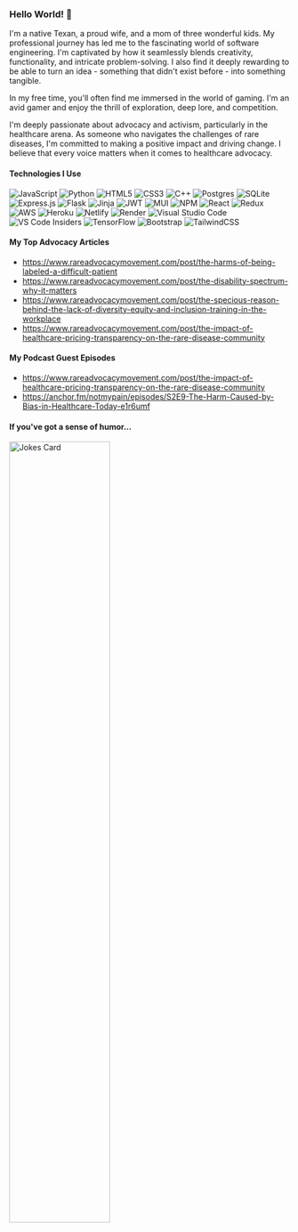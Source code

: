 ### Hello World! 👋

I'm a native Texan, a proud wife, and a mom of three wonderful kids. My professional journey has led me to the fascinating world of software engineering. I'm captivated by how it seamlessly blends creativity, functionality, and intricate problem-solving. I also find it deeply rewarding to be able to turn an idea - something that didn't exist before - into something tangible.

In my free time, you'll often find me immersed in the world of gaming. I'm an avid gamer and enjoy the thrill of exploration, deep lore, and competition.

I'm deeply passionate about advocacy and activism, particularly in the healthcare arena. As someone who navigates the challenges of rare diseases, I'm committed to making a positive impact and driving change. I believe that every voice matters when it comes to healthcare advocacy.

#### Technologies I Use

![JavaScript](https://img.shields.io/badge/javascript-%23323330.svg?style=for-the-badge&logo=javascript&logoColor=%23F7DF1E)
![Python](https://img.shields.io/badge/python-3670A0?style=for-the-badge&logo=python&logoColor=ffdd54)
![HTML5](https://img.shields.io/badge/html5-%23E34F26.svg?style=for-the-badge&logo=html5&logoColor=white)
![CSS3](https://img.shields.io/badge/css3-%231572B6.svg?style=for-the-badge&logo=css3&logoColor=white)
![C++](https://img.shields.io/badge/c++-%2300599C.svg?style=for-the-badge&logo=c%2B%2B&logoColor=white)
![Postgres](https://img.shields.io/badge/postgres-%23316192.svg?style=for-the-badge&logo=postgresql&logoColor=white)
![SQLite](https://img.shields.io/badge/sqlite-%2307405e.svg?style=for-the-badge&logo=sqlite&logoColor=white)
![Express.js](https://img.shields.io/badge/express.js-%23404d59.svg?style=for-the-badge&logo=express&logoColor=%2361DAFB)
![Flask](https://img.shields.io/badge/flask-%23000.svg?style=for-the-badge&logo=flask&logoColor=white)
![Jinja](https://img.shields.io/badge/jinja-white.svg?style=for-the-badge&logo=jinja&logoColor=black)
![JWT](https://img.shields.io/badge/JWT-black?style=for-the-badge&logo=JSON%20web%20tokens)
![MUI](https://img.shields.io/badge/MUI-%230081CB.svg?style=for-the-badge&logo=mui&logoColor=white)
![NPM](https://img.shields.io/badge/NPM-%23CB3837.svg?style=for-the-badge&logo=npm&logoColor=white)
![React](https://img.shields.io/badge/react-%2320232a.svg?style=for-the-badge&logo=react&logoColor=%2361DAFB)
![Redux](https://img.shields.io/badge/redux-%23593d88.svg?style=for-the-badge&logo=redux&logoColor=white)
![AWS](https://img.shields.io/badge/AWS-%23FF9900.svg?style=for-the-badge&logo=amazon-aws&logoColor=white)
![Heroku](https://img.shields.io/badge/heroku-%23430098.svg?style=for-the-badge&logo=heroku&logoColor=white)
![Netlify](https://img.shields.io/badge/netlify-%23000000.svg?style=for-the-badge&logo=netlify&logoColor=#00C7B7)
![Render](https://img.shields.io/badge/Render-%46E3B7.svg?style=for-the-badge&logo=render&logoColor=white)
![Visual Studio Code](https://img.shields.io/badge/Visual%20Studio%20Code-0078d7.svg?style=for-the-badge&logo=visual-studio-code&logoColor=white)
![VS Code Insiders](https://img.shields.io/badge/VS%20Code%20Insiders-35b393.svg?style=for-the-badge&logo=visual-studio-code&logoColor=white)
![TensorFlow](https://img.shields.io/badge/TensorFlow-%23FF6F00.svg?style=for-the-badge&logo=TensorFlow&logoColor=white)
![Bootstrap](https://img.shields.io/badge/bootstrap-%238511FA.svg?style=for-the-badge&logo=bootstrap&logoColor=white)
![TailwindCSS](https://img.shields.io/badge/tailwindcss-%2338B2AC.svg?style=for-the-badge&logo=tailwind-css&logoColor=white)

<!--START_SECTION:waka-->
<!--END_SECTION:waka-->

#### My Top Advocacy Articles
* https://www.rareadvocacymovement.com/post/the-harms-of-being-labeled-a-difficult-patient
* https://www.rareadvocacymovement.com/post/the-disability-spectrum-why-it-matters
* https://www.rareadvocacymovement.com/post/the-specious-reason-behind-the-lack-of-diversity-equity-and-inclusion-training-in-the-workplace
* https://www.rareadvocacymovement.com/post/the-impact-of-healthcare-pricing-transparency-on-the-rare-disease-community

#### My Podcast Guest Episodes
* https://www.rareadvocacymovement.com/post/the-impact-of-healthcare-pricing-transparency-on-the-rare-disease-community
* https://anchor.fm/notmypain/episodes/S2E9-The-Harm-Caused-by-Bias-in-Healthcare-Today-e1r6umf

#### If you've got a sense of humor...
<img src="https://readme-jokes.vercel.app/api?hideBorder&theme=gradientBlue" alt="Jokes Card" width="60%" fontSize="15" />
